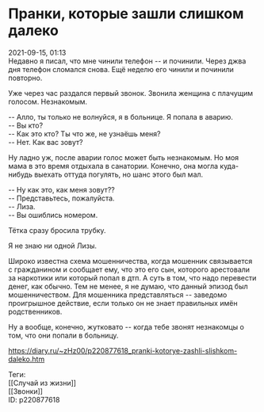 Пранки, которые зашли слишком далеко
=====================================

   
 2021-09-15, 01:13   
  Недавно я писал, что мне чинили телефон -- и починили. Через джва дня телефон сломался снова. Ещё неделю его чинили и починили повторно.   
   
 Уже через час раздался первый звонок. Звонила женщина с плачущим голосом. Незнакомым.   
   
 -- Алло, ты только не волнуйся, я в больнице. Я попала в аварию.   
 -- Вы кто?   
 -- Как это кто? Ты что же, не узнаёшь меня?   
 -- Нет. Как вас зовут?   
   
 Ну ладно уж, после аварии голос может быть незнакомым. Но моя мама в это время отдыхала в санатории. Конечно, она могла куда-нибудь выехать оттуда погулять, но шанс этого был мал.   
   
 -- Ну как это, как меня зовут??   
 -- Представьтесь, пожалуйста.   
 -- Лиза.   
 -- Вы ошиблись номером.   
   
 Тётка сразу бросила трубку.   
   
 Я не знаю ни одной Лизы.   
   
 Широко известна схема мошенничества, когда мошенник связывается с гражданином и сообщает ему, что это его сын, которого арестовали за наркотики или который попал в дтп. А суть в том, что надо перевести денег, как обычно. Тем не менее, я не думаю, что данный эпизод был мошенничеством. Для мошенника представляться -- заведомо проигрышное действие, если только он не знает правильных имён родственников.   
   
 Ну а вообще, конечно, жутковато -- когда тебе звонят незнакомцы о том, что они попали в больницу.   
    
 <https://diary.ru/~zHz00/p220877618_pranki-kotorye-zashli-slishkom-daleko.htm>   
   
 Теги:   
 [[Случай из жизни]]   
 [[Звонки]]   
 ID: p220877618